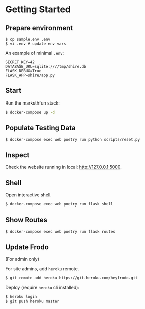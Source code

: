 # Getting Started

## Prepare environment

```
$ cp sample.env .env
$ vi .env # update env vars
```

An example of minimal `.env`:

```
SECRET_KEY=42
DATABASE_URL=sqlite:////tmp/shire.db
FLASK_DEBUG=True
FLASK_APP=shire/app.py
```

## Start

Run the marksthfun stack:

```bash
$ docker-compose up -d
```

## Populate Testing Data

```bash
$ docker-compose exec web poetry run python scripts/reset.py
```

## Inspect

Check the website running in local: <http://127.0.0.1:5000>.

## Shell

Open interactive shell.

```bash
$ docker-compose exec web poetry run flask shell
```

## Show Routes

```bash
$ docker-compose exec web poetry run flask routes
```

## Update Frodo

(For admin only)

For site admins, add `heroku` remote.

```bash
$ git remote add heroku https://git.heroku.com/heyfrodo.git
```

Deploy (require `heroku` cli installed):

```bash
$ heroku login
$ git push heroku master
```
